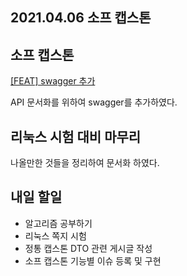 ## 2021.04.06 소프 캡스톤

## 소프 캡스톤

[[FEAT] swagger 추가](https://github.com/SKHUED-IN/skhuedin/pull/24)

API 문서화를 위하여 swagger를 추가하였다.

## 리눅스 시험 대비 마무리

나올만한 것들을 정리하여 문서화 하였다.

## 내일 할일
 - 알고리즘 공부하기
 - 리눅스 쪽지 시험
 - 정통 캡스톤 DTO 관련 게시글 작성
 - 소프 캡스톤 기능별 이슈 등록 및 구현